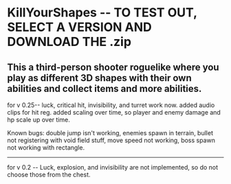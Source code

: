 # KillYourShapes -- TO TEST OUT, SELECT A VERSION AND DOWNLOAD THE .zip
This a third-person shooter roguelike where you play as different 3D shapes with their own abilities and collect items and more abilities.
-------------------------------------------------------------------------------------------------------------
for v 0.25-- luck, critical hit, invisibility, and turret work now. added audio clips for hit reg. added scaling over time, so player and enemy damage and hp scale up over time.

Known bugs: double jump isn't working, enemies spawn in terrain, bullet not registering with void field stuff, move speed not working, boss spawn not working with rectangle.


-------------------------------------------------------------------------------------------------------------
for v 0.2 -- Luck, explosion, and invisibility are not implemented, so do not choose those from the chest.
